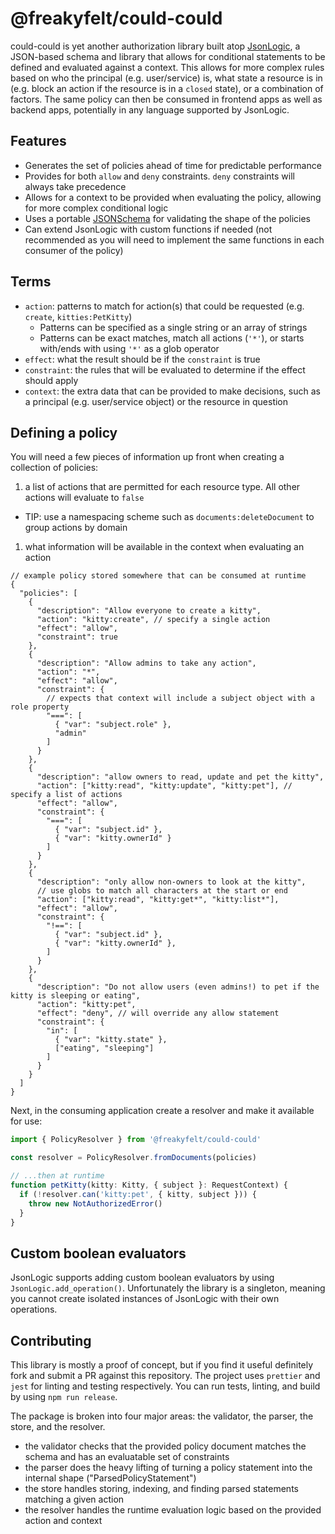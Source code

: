 # @freakyfelt/could-could

could-could is yet another authorization library built atop [JsonLogic](https://jsonlogic.com), a JSON-based schema and library that allows for conditional statements to be defined and evaluated against a context. This allows for more complex rules based on who the principal (e.g. user/service) is, what state a resource is in (e.g. block an action if the resource is in a `closed` state), or a combination of factors. The same policy can then be consumed in frontend apps as well as backend apps, potentially in any language supported by JsonLogic.

## Features

- Generates the set of policies ahead of time for predictable performance
- Provides for both `allow` and `deny` constraints. `deny` constraints will always take precedence
- Allows for a context to be provided when evaluating the policy, allowing for more complex conditional logic
- Uses a portable [JSONSchema](./schemas/resource-policy-2023-02.schema.json) for validating the shape of the policies
- Can extend JsonLogic with custom functions if needed (not recommended as you will need to implement the same functions in each consumer of the policy)

## Terms

- `action`: patterns to match for action(s) that could be requested (e.g. `create`, `kitties:PetKitty`)
  - Patterns can be specified as a single string or an array of strings
  - Patterns can be exact matches, match all actions (`'*'`), or starts with/ends with using `'*'` as a glob operator
- `effect`: what the result should be if the `constraint` is true
- `constraint`: the rules that will be evaluated to determine if the effect should apply
- `context`: the extra data that can be provided to make decisions, such as a principal (e.g. user/service object) or the resource in question

## Defining a policy

You will need a few pieces of information up front when creating a collection of policies:

1. a list of actions that are permitted for each resource type. All other actions will evaluate to `false`
  - TIP: use a namespacing scheme such as `documents:deleteDocument` to group actions by domain
1. what information will be available in the context when evaluating an action

```jsonc
// example policy stored somewhere that can be consumed at runtime
{
  "policies": [
    {
      "description": "Allow everyone to create a kitty",
      "action": "kitty:create", // specify a single action
      "effect": "allow",
      "constraint": true
    },
    {
      "description": "Allow admins to take any action",
      "action": "*",
      "effect": "allow",
      "constraint": {
        // expects that context will include a subject object with a role property
        "===": [
          { "var": "subject.role" },
          "admin"
        ]
      }
    },
    {
      "description": "allow owners to read, update and pet the kitty",
      "action": ["kitty:read", "kitty:update", "kitty:pet"], // specify a list of actions
      "effect": "allow",
      "constraint": {
        "===": [
          { "var": "subject.id" },
          { "var": "kitty.ownerId" }
        ]
      }
    },
    {
      "description": "only allow non-owners to look at the kitty",
      // use globs to match all characters at the start or end
      "action": ["kitty:read", "kitty:get*", "kitty:list*"], 
      "effect": "allow",
      "constraint": {
        "!==": [
          { "var": "subject.id" },
          { "var": "kitty.ownerId" },
        ]
      }
    },
    {
      "description": "Do not allow users (even admins!) to pet if the kitty is sleeping or eating",
      "action": "kitty:pet",
      "effect": "deny", // will override any allow statement
      "constraint": {
        "in": [
          { "var": "kitty.state" },
          ["eating", "sleeping"]
        ]
      }
    }
  ]
}
```

Next, in the consuming application create a resolver and make it available for use:

```ts
import { PolicyResolver } from '@freakyfelt/could-could'

const resolver = PolicyResolver.fromDocuments(policies)

// ...then at runtime
function petKitty(kitty: Kitty, { subject }: RequestContext) {
  if (!resolver.can('kitty:pet', { kitty, subject })) {
    throw new NotAuthorizedError()
  }
}
```

## Custom boolean evaluators

JsonLogic supports adding custom boolean evaluators by using `JsonLogic.add_operation()`. Unfortunately the library is a singleton, meaning you cannot create isolated instances of JsonLogic with their own operations.

## Contributing

This library is mostly a proof of concept, but if you find it useful definitely fork and submit a PR against this repository. The project uses `prettier` and `jest` for linting and testing respectively. You can run tests, linting, and build by using `npm run release`.

The package is broken into four major areas: the validator, the parser, the store, and the resolver.

* the validator checks that the provided policy document matches the schema and has an evaluatable set of constraints
* the parser does the heavy lifting of turning a policy statement into the internal shape ("ParsedPolicyStatement")
* the store handles storing, indexing, and finding parsed statements matching a given action
* the resolver handles the runtime evaluation logic based on the provided action and context
